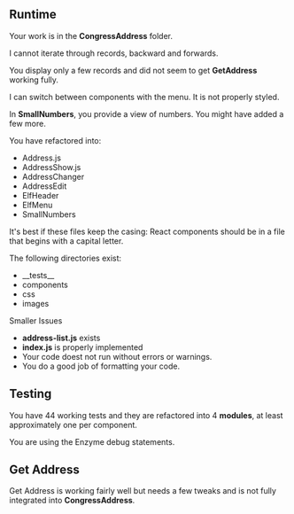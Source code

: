 ## Runtime

Your work is in the **CongressAddress** folder.

I cannot iterate through records, backward and forwards.

You display only a few records and did not seem to get **GetAddress** working fully.

I can switch between components with the menu. It is not properly styled.

In **SmallNumbers**, you provide a view of  numbers. You might have added a few more.

You have refactored into:

- Address.js
- AddressShow.js
- AddressChanger
- AddressEdit
- ElfHeader
- ElfMenu
- SmallNumbers

It's best if these files keep the casing: React components should be in a file that begins with a capital letter.

The following directories exist:

- \_\_tests\_\_
- components
- css
- images

Smaller Issues

- **address-list.js** exists
- **index.js** is properly implemented
- Your code doest not run without errors or warnings.
- You do a good job of formatting your code.

## Testing

You have 44 working tests and they are refactored into  4 **modules**, at least approximately one per component.

You are using the Enzyme debug statements.

## Get Address

Get Address is working fairly well but needs a few tweaks and is not fully integrated into **CongressAddress**.
